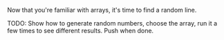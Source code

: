 Now that you're familiar with arrays, it's time to find a random line.

TODO: Show how to generate random numbers, choose the array, run it a few times to see different results. Push when done.

